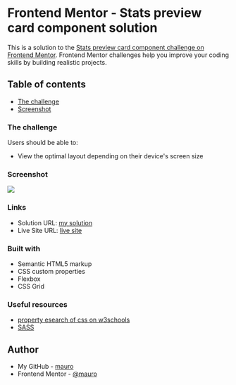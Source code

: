 # Frontend Mentor - Stats preview card component solution

This is a solution to the [Stats preview card component challenge on Frontend Mentor](https://www.frontendmentor.io/challenges/stats-preview-card-component-8JqbgoU62). Frontend Mentor challenges help you improve your coding skills by building realistic projects. 

## Table of contents

  - [The challenge](https://www.frontendmentor.io/challenges/stats-preview-card-component-8JqbgoU62)
  - [Screenshot](./screenshot.png)
  

### The challenge

Users should be able to:

- View the optimal layout depending on their device's screen size

### Screenshot

![](./screenshot.jpg)

### Links

- Solution URL: [my solution](https://www.frontendmentor.io/solutions/stats-preview-card-component-responsive-8A9SpNQr-)
- Live Site URL: [live site](https://leivamauro.github.io/preview-card-component/)

### Built with

- Semantic HTML5 markup
- CSS custom properties
- Flexbox
- CSS Grid


### Useful resources

- [property esearch of css on w3schools](https://www.w3schools.com/css/)
- [SASS](https://sass-lang.com/guide) 

## Author

- My GitHub - [mauro](https://github.com/leivamauro)
- Frontend Mentor - [@mauro](https://www.frontendmentor.io/profile/leivamauro)

